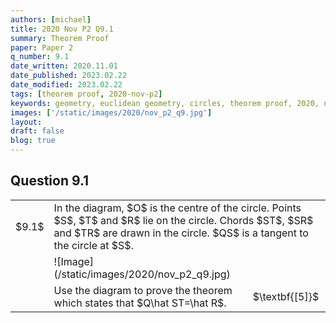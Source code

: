 ```yaml
---
authors: [michael]
title: 2020 Nov P2 Q9.1
summary: Theorem Proof
paper: Paper 2
q_number: 9.1
date_written: 2020.11.01
date_published: 2023.02.22
date_modified: 2023.02.22
tags: [theorem proof, 2020-nov-p2]
keywords: geometry, euclidean geometry, circles, theorem proof, 2020, november, paper 2
images: ['/static/images/2020/nov_p2_q9.jpg']
layout:
draft: false
blog: true
---
```


## Question 9.1

<table className="border-collapse">
  <tbody>
    <tr>
      <td>$9.1$</td>
      <td colSpan="2">In the diagram, $O$ is the centre of the circle. Points $S$, $T$ and $R$ lie on the circle. Chords $ST$, $SR$ and $TR$ are drawn in the circle. $QS$ is a tangent to the circle at $S$.</td>
    </tr>
    <tr>
      <td></td>
      <td>![Image](/static/images/2020/nov_p2_q9.jpg)</td>
      <td></td>
    </tr>
    <tr>
      <td></td>
      <td>Use the diagram to prove the theorem which states that $Q\hat ST=\hat R$.</td>
      <td>$\textbf{[5]}$</td>
    </tr>
  </tbody>
</table>
